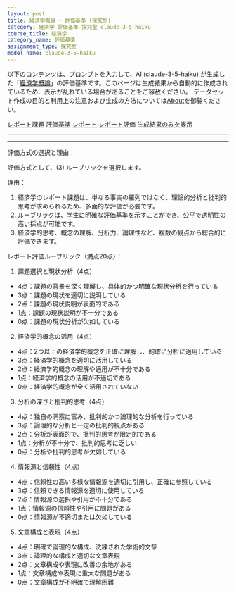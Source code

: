```yaml
---
layout: post
title: 経済学概論 - 評価基準 (探究型)
category: 経済学 評価基準 探究型 claude-3-5-haiku
course_title: 経済学
category_name: 評価基準
assignment_type: 探究型
model_name: claude-3-5-haiku
---
```


以下のコンテンツは、[プロンプト](https://github.com/takedatoshiyuki/synthetic_assignments/tree/main/generated/経済学/claude-3-5-haiku/prompt_評価基準-探究型.md)を入力して、AI (claude-3-5-haiku) が生成した「[経済学概論](/contents/経済学/)」の評価基準です。このページは生成結果から自動的に作成されているため、表示が乱れている場合があることをご容赦ください。
データセット作成の目的と利用上の注意および生成の方法については[About](/About)を御覧ください。

[レポート課題](../レポート課題-探究型)
[評価基準](../評価基準-探究型)
[レポート](../レポート-探究型)
[レポート評価](../レポート評価-探究型)
[生成結果のみを表示](https://github.com/takedatoshiyuki/synthetic_assignments/tree/main/generated/経済学/claude-3-5-haiku/評価基準-探究型.md)
  

***
***
  
評価方式の選択と理由：

評価方式として、(3) ルーブリックを選択します。

理由：
1. 経済学のレポート課題は、単なる事実の羅列ではなく、理論的分析と批判的思考が求められるため、多面的な評価が必要です。
2. ルーブリックは、学生に明確な評価基準を示すことができ、公平で透明性の高い採点が可能です。
3. 経済学的思考、概念の理解、分析力、論理性など、複数の観点から総合的に評価できます。

レポート評価ルーブリック（満点20点）：

1. 課題選択と現状分析（4点）
- 4点：課題の背景を深く理解し、具体的かつ明確な現状分析を行っている
- 3点：課題の現状を適切に説明している
- 2点：課題の現状説明が表面的である
- 1点：課題の現状説明が不十分である
- 0点：課題の現状分析が欠如している

2. 経済学的概念の活用（4点）
- 4点：2つ以上の経済学的概念を正確に理解し、的確に分析に適用している
- 3点：経済学的概念を適切に活用している
- 2点：経済学的概念の理解や適用が不十分である
- 1点：経済学的概念の活用が不適切である
- 0点：経済学的概念が全く活用されていない

3. 分析の深さと批判的思考（4点）
- 4点：独自の洞察に富み、批判的かつ論理的な分析を行っている
- 3点：論理的な分析と一定の批判的視点がある
- 2点：分析が表面的で、批判的思考が限定的である
- 1点：分析が不十分で、批判的思考に乏しい
- 0点：分析や批判的思考が欠如している

4. 情報源と信頼性（4点）
- 4点：信頼性の高い多様な情報源を適切に引用し、正確に参照している
- 3点：信頼できる情報源を適切に使用している
- 2点：情報源の選択や引用が不十分である
- 1点：情報源の信頼性や引用に問題がある
- 0点：情報源が不適切または欠如している

5. 文章構成と表現（4点）
- 4点：明確で論理的な構成、洗練された学術的文章
- 3点：論理的な構成と適切な文章表現
- 2点：文章構成や表現に改善の余地がある
- 1点：文章構成や表現に重大な問題がある
- 0点：文章構成が不明確で理解困難
